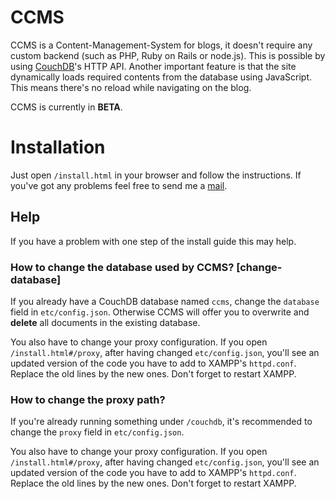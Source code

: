 # CCMS

CCMS is a Content-Management-System for blogs, it doesn't require any custom backend (such as PHP, Ruby on Rails or node.js). This is possible by using [CouchDB](http://couchdb.apache.org)'s HTTP API. Another important feature is that the site dynamically loads required contents from the database using JavaScript. This means there's no reload while navigating on the blog.
	
CCMS is currently in **BETA**.

# Installation

Just open `/install.html` in your browser and follow the instructions. If you've got any problems feel free to send me a [mail](mailto:luis@luisgerhorst.de).

## Help

If you have a problem with one step of the install guide this may help.

### How to change the database used by CCMS? [change-database]

If you already have a CouchDB database named `ccms`, change the `database` field in `etc/config.json`. Otherwise CCMS will offer you to overwrite and **delete** all documents in the existing database.

You also have to change your proxy configuration. If you open `/install.html#/proxy`, after having changed `etc/config.json`, you'll see an updated version of the code you have to add to XAMPP's `httpd.conf`. Replace the old lines by the new ones. Don't forget to restart XAMPP.

### How to change the proxy path?

If you're already running something under `/couchdb`, it's recommended to change the `proxy` field in `etc/config.json`.

You also have to change your proxy configuration. If you open `/install.html#/proxy`, after having changed `etc/config.json`, you'll see an updated version of the code you have to add to XAMPP's `httpd.conf`. Replace the old lines by the new ones. Don't forget to restart XAMPP.